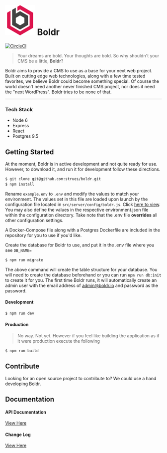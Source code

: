 ![boldr](static/favicon-96x96.png) Boldr
====
[![CircleCI](https://circleci.com/gh/strues/boldr.svg?style=svg)](https://circleci.com/gh/strues/boldr)
> Your dreams are bold. Your thoughts are bold. So why shouldn't your CMS be a little, **Boldr**?


Boldr aims to provide a CMS to use as a base for your next web project. Built on cutting edge web technologies, along with a few time tested favorites, we believe Boldr could become something special. Of course the world doesn't need another never finished CMS project, nor does it need the "next WordPress". Boldr tries to be none of that.
____
### Tech Stack

* Node 6
* Express
* React
* Postgres 9.5  


## Getting Started
At the moment, Boldr is in active development and not quite ready for use. However, to download it, and run it for development follow these directions.

```bash
$ git clone git@github.com:strues/boldr.git
$ npm install
```

Rename `example.env` to `.env`  and modify the values to match your environment. The values set in this file are loaded upon launch by the configuration file located in `src/server/config/boldr.js`. Click [here to view](https://github.com/strues/boldr/blob/master/src/server/config/boldr.js). You may also define the values in the respective environment.json file within the configuration directory. Take note that the .env file **overrides** all other configuration settings.

A Docker-Compose file along with a Postgres Dockerfile are included in the repository for you to use if you'd like.

Create the database for Boldr to use, and put it in the .env file where you see
`DB_NAME=`

```bash
$ npm run migrate
```
The above command will create the table structure for your database. You will need to create the database beforehand or you can run `npm run db:init` to create it for you. The first time Boldr runs, it will automatically create an admin user with the email address of admin@boldr.io and password as the password.

#### Development

```bash
$ npm run dev
```


#### Production
> No way. Not yet. However if you feel like building the application as if it were production execute the following

```bash
$ npm run build
```

## Contribute
Looking for an open source project to contribute to? We could use a hand developing Boldr.

## Documentation
#### API Documentation
[View Here](docs/api/apidocs.md)  

#### Change Log
[View Here](changelog.md)


[logo]: https://boldr.io/favicon-96x96.png "Boldr"
